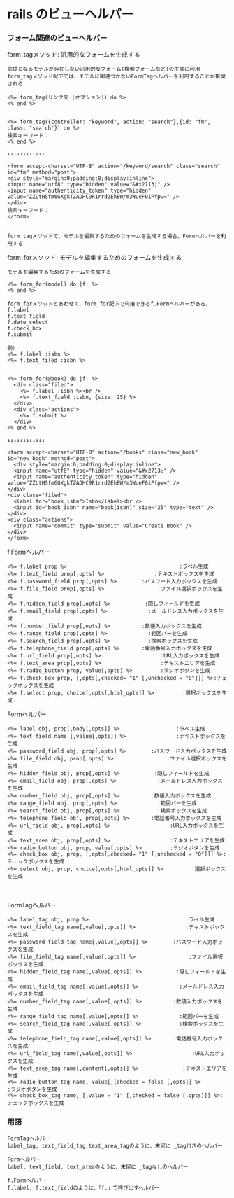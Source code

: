 # rails のビューヘルパー

### フォーム関連のビューヘルパー

form_tagメソッド: 汎用的なフォームを生成する

    前提となるモデルが存在しない汎用的なフォーム(検索フォームなど)の生成に利用
    form_tagメソッド配下では、モデルに関連づかないFormTagヘルパーを利用することが推奨される

    <%= form_tag(リンク先 [オプション]) do %>
    <% end %>


    <%= form_tag({controller: "keyword", action: "search"},{id: "fm", class: "search"}) do %>
    検索キーワード：
    <% end %>

    ↓↓↓↓↓↓↓↓↓↓↓↓

    <form accept-charset="UTF-8" action="/keyword/search" class="search" id="fm" method="post">
    <div style="margin:0;padding:0;display:inline">
    <input name="utf8" type="hidden" value="&#x2713;" />
    <input name="authenticity_token" type="hidden" value="ZZLtHSfm6GXgkTZADHC9R1rrd2EhBW/m3WueF0iPfpw=" />
    </div>
    検索キーワード：
    </form>


    form_tagメソッドで、モデルを編集するためのフォームを生成する場合、Formヘルパーを利用する


form_forメソッド: モデルを編集するためのフォームを生成する

    モデルを編集するためのフォームを生成する

    <%= form_for(model) do |f| %>
    <% end %>

    form_forメソッドとあわせて、form_for配下で利用できるf.Formヘルパーがある。
    f.label
    f.text_field
    f.date_select
    f.check_box
    f.submit

    例）
    <%= f.label :isbn %>
    <%= f.text_filed :isbn %>


    <%= form_for(@book) do |f| %>
      <div class="filed">
        <%= f.label :isbn %><br />
        <%= f.text_field :isbn, {size: 25} %>
      </div>
      <div class="actions">
        <%= f.submit %>
      </div>
    <% end %>

    ↓↓↓↓↓↓↓↓↓↓↓↓

    <form accept-charset="UTF-8" action="/books" class="new_book" id="new_book" method="post">
      <div style="margin:0;padding:0;display:inline">
      <input name="utf8" type="hidden" value="&#x2713;" />
      <input name="authenticity_token" type="hidden" value="ZZLtHSfm6GXgkTZADHC9R1rrd2EhBW/m3WueF0iPfpw=" />
    </div>
    <div class="filed">
      <label for="book_isbn">Isbn</label><br />
      <input id="book_isbn" name="book[isbn]" size="25" type="text" />
    </div>
    <div class="actions">
      <input name="commit" type="submit" value="Create Book" />
    </div>
    </form>


f.Formヘルパー

    <%= f.label prop %>                                    :ラベル生成
    <%= f.text_field prop[,opts] %>                :テキストボックスを生成
    <%= f.password_field prop[,opts] %>        :パスワード入力ボックスを生成
    <%= f.file_field prop[,opts] %>                 :ファイル選択ボックスを生成
    <%= f.hidden_field prop[,opts] %>           :隠しフィールドを生成
    <%= f.email_field prop[,opts] %>             :メールドレス入力ボックスを生成
    <%= f.number_field prop[,opts] %>          :数値入力ボックスを生成
    <%= f.range_field prop[,opts] %>             :範囲バーを生成
    <%= f.search_field prop[,opts] %>            :検索ボックスを生成
    <%= f.telephone_field prop[,opts] %>       :電話番号入力ボックスを生成
    <%= f.url_field prop[,opts] %>                   :URL入力ボックスを生成
    <%= f.text_area prop[,opts] %>                   :テキストエリアを生成
    <%= f.radio_button prop, value[,opts] %>         :ラジオボタンを生成
    <%= f.check_box prop, [,opts[,checked= "1" [,unchecked = "0"]]] %>:チェックボックスを生成
    <%= f.select prop, choice[,opts[,html_opts]] %>         :選択ボックスを生成


Formヘルパー

    <%= label obj, prop[,body[,opts]] %>                  :ラベル生成
    <%= text_field name [,value[,opts]] %>                :テキストボックスを生成
    <%= password_field obj, prop[,opts] %>        :パスワード入力ボックスを生成
    <%= file_field obj, prop[,opts] %>                 :ファイル選択ボックスを生成
    <%= hidden_field obj, prop[,opts] %>           :隠しフィールドを生成
    <%= email_field obj, prop[,opts] %>             :メールドレス入力ボックスを生成
    <%= number_field obj, prop[,opts] %>          :数値入力ボックスを生成
    <%= range_field obj, prop[,opts] %>             :範囲バーを生成
    <%= search_field obj, prop[,opts] %>            :検索ボックスを生成
    <%= telephone_field obj, prop[,opts] %>       :電話番号入力ボックスを生成
    <%= url_field obj, prop[,opts] %>                   :URL入力ボックスを生成
    <%= text_area obj, prop[,opts] %>                   :テキストエリアを生成
    <%= radio_button obj, prop, value[,opts] %>         :ラジオボタンを生成
    <%= check_box obj, prop, [,opts[,checked= "1" [,unchecked = "0"]]] %>:チェックボックスを生成
    <%= select obj, prop, choice[,opts[,html_opts]] %>         :選択ボックスを生成
　　　

FormTagヘルパー

    <%= label_tag obj, prop %>                               :ラベル生成
    <%= text_field_tag name[,value[,opts]] %>                :テキストボックスを生成
    <%= password_field_tag name[,value[,opts]] %>        :パスワード入力ボックスを生成
    <%= file_field_tag name[,value[,opts]] %>                 :ファイル選択ボックスを生成
    <%= hidden_field_tag name[,value[,opts]] %>           :隠しフィールドを生成
    <%= email_field_tag name[,value[,opts]] %>             :メールドレス入力ボックスを生成
    <%= number_field_tag name[,value[,opts]] %>          :数値入力ボックスを生成
    <%= range_field_tag name[,value[,opts]] %>             :範囲バーを生成
    <%= search_field_tag name[,value[,opts]] %>            :検索ボックスを生成
    <%= telephone_field_tag name[,value[,opts]] %>       :電話番号入力ボックスを生成
    <%= url_field_tag name[,value[,opts]] %>                   :URL入力ボックスを生成
    <%= text_area_tag name[,content[,opts]] %>              :テキストエリアを生成
    <%= radio_button_tag name, value[,[checked = false [,opts]] %>         :ラジオボタンを生成
    <%= check_box_tag name, [,value = "1" [,checked = false [,opts]]] %>:チェックボックスを生成




### 用語

    FormTagヘルパー
    label_tag, text_field_tag,text_area_tagのように、末尾に _tag付きのヘルパー

    Formヘルパー
    label, text_field, text_areaのように、末尾に _tagなしのヘルパー

    f.Formヘルパー
    f.label, f.text_fieldのように、「f.」で呼び出すヘルパー









